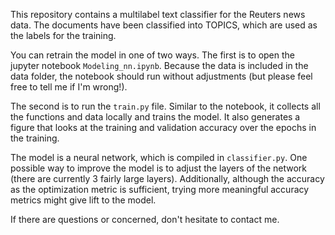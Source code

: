 This repository contains a multilabel text classifier for the Reuters news data. The documents have been classified into TOPICS, which are used as the labels for the training. 

You can retrain the model in one of two ways. The first is to open the jupyter notebook `Modeling_nn.ipynb`. Because the data is included in the data folder, the notebook should run without adjustments (but please feel free to tell me if I'm wrong!).

The second is to run the `train.py` file. Similar to the notebook, it collects all the functions and data locally and trains the model. It also generates a figure that looks at the training and validation accuracy over the epochs in the training.

The model is a neural network, which is compiled in `classifier.py`. One possible way to improve the model is to adjust the layers of the network (there are currently 3 fairly large layers). Additionally, although the accuracy as the optimization metric is sufficient, trying more meaningful accuracy metrics might give lift to the model. 

If there are questions or concerned, don't hesitate to contact me. 

